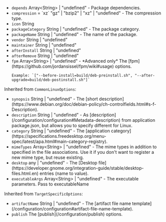 <ul>
<li><code id="LinuxTargetSpecificOptions-depends">depends</code> Array&lt;String&gt; | "undefined" - Package dependencies.</li>
<li><code id="LinuxTargetSpecificOptions-compression">compression</code> = `xz` "gz" | "bzip2" | "xz" | "undefined" - The compression type.</li>
<li><code id="LinuxTargetSpecificOptions-icon">icon</code> String</li>
<li><code id="LinuxTargetSpecificOptions-packageCategory">packageCategory</code> String | "undefined" - The package category.</li>
<li><code id="LinuxTargetSpecificOptions-packageName">packageName</code> String | "undefined" - The name of the package.</li>
<li><code id="LinuxTargetSpecificOptions-vendor">vendor</code> String | "undefined"</li>
<li><code id="LinuxTargetSpecificOptions-maintainer">maintainer</code> String | "undefined"</li>
<li><code id="LinuxTargetSpecificOptions-afterInstall">afterInstall</code> String | "undefined"</li>
<li><code id="LinuxTargetSpecificOptions-afterRemove">afterRemove</code> String | "undefined"</li>
<li><code id="LinuxTargetSpecificOptions-fpm">fpm</code> Array&lt;String&gt; | "undefined" - *Advanced only* The [fpm](https://github.com/jordansissel/fpm/wiki#usage) options.
<pre><code class="hljs">Example: `[&quot;--before-install=build/deb-preinstall.sh&quot;, &quot;--after-upgrade=build/deb-postinstall.sh&quot;]`
</code></pre>
</li>
</ul>
<p>Inherited from <code>CommonLinuxOptions</code>:</p>
<ul>
<li><code id="LinuxTargetSpecificOptions-synopsis">synopsis</code> String | "undefined" - The [short description](https://www.debian.org/doc/debian-policy/ch-controlfields.html#s-f-Description).</li>
<li><code id="LinuxTargetSpecificOptions-description">description</code> String | "undefined" - As [description](/configuration/configuration#Metadata-description) from application package.json, but allows you to specify different for Linux.</li>
<li><code id="LinuxTargetSpecificOptions-category">category</code> String | "undefined" - The [application category](https://specifications.freedesktop.org/menu-spec/latest/apa.html#main-category-registry).</li>
<li><code id="LinuxTargetSpecificOptions-mimeTypes">mimeTypes</code> Array&lt;String&gt; | "undefined" - The mime types in addition to specified in the file associations. Use it if you don't want to register a new mime type, but reuse existing.</li>
<li><code id="LinuxTargetSpecificOptions-desktop">desktop</code> any | "undefined" - The [Desktop file](https://developer.gnome.org/integration-guide/stable/desktop-files.html.en) entries (name to value).</li>
<li><code id="LinuxTargetSpecificOptions-executableArgs">executableArgs</code> Array&lt;String&gt; | "undefined" - The executable parameters. Pass to executableName</li>
</ul>
<p>Inherited from <code>TargetSpecificOptions</code>:</p>
<ul>
<li><code id="LinuxTargetSpecificOptions-artifactName">artifactName</code> String | "undefined" - The [artifact file name template](/configuration/configuration#artifact-file-name-template).</li>
<li><code id="LinuxTargetSpecificOptions-publish">publish</code> The [publish](/configuration/publish) options.</li>
</ul>
